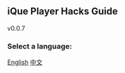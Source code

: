 ## iQue Player Hacks Guide
v0.0.7
### Select a language:

[English](/en/START.html)
[中文](/zh/START.html)
